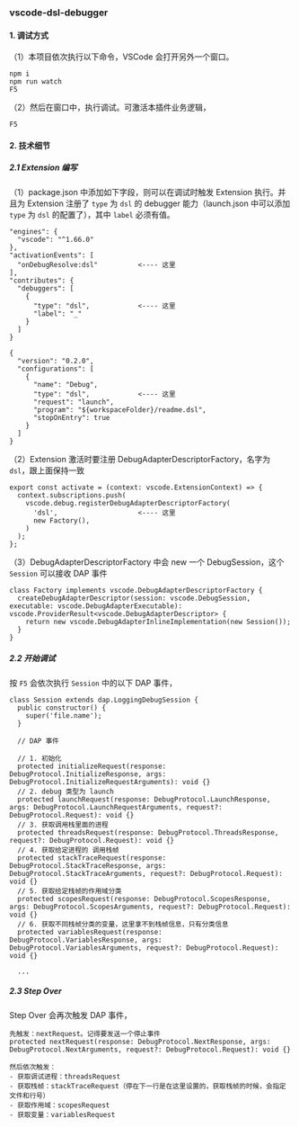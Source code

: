 ### vscode-dsl-debugger

#### 1. 调试方式

（1）本项目依次执行以下命令，VSCode 会打开另外一个窗口。
```
npm i
npm run watch
F5
```

（2）然后在窗口中，执行调试。可激活本插件业务逻辑，
```
F5
```

#### 2. 技术细节
##### 2.1 Extension 编写
（1）package.json 中添加如下字段，则可以在调试时触发 Extension 执行。并且为 Extension 注册了 `type` 为 `dsl` 的 debugger 能力（launch.json 中可以添加 `type` 为 `dsl` 的配置了），其中 `label` 必须有值。
```
"engines": {
  "vscode": "^1.66.0"
},
"activationEvents": [
  "onDebugResolve:dsl"          <---- 这里
],
"contributes": {
  "debuggers": [
    {
      "type": "dsl",            <---- 这里
      "label": "_"
    }
  ]
}
```

```
{
  "version": "0.2.0",
  "configurations": [
    {
      "name": "Debug",
      "type": "dsl",            <---- 这里
      "request": "launch",
      "program": "${workspaceFolder}/readme.dsl",
      "stopOnEntry": true
    }
  ]
}
```

（2）Extension 激活时要注册 DebugAdapterDescriptorFactory，名字为 `dsl`，跟上面保持一致
```
export const activate = (context: vscode.ExtensionContext) => {
  context.subscriptions.push(
    vscode.debug.registerDebugAdapterDescriptorFactory(
      'dsl',                    <---- 这里
      new Factory(),
    )
  );
};
```

（3）DebugAdapterDescriptorFactory 中会 new 一个 DebugSession，这个 `Session` 可以接收 DAP 事件
```
class Factory implements vscode.DebugAdapterDescriptorFactory {
  createDebugAdapterDescriptor(session: vscode.DebugSession, executable: vscode.DebugAdapterExecutable): vscode.ProviderResult<vscode.DebugAdapterDescriptor> {
    return new vscode.DebugAdapterInlineImplementation(new Session());
  }
}
```

##### 2.2 开始调试
按 `F5` 会依次执行 `Session` 中的以下 DAP 事件，
```
class Session extends dap.LoggingDebugSession {
  public constructor() {
    super('file.name');
  }

  // DAP 事件

  // 1. 初始化
  protected initializeRequest(response: DebugProtocol.InitializeResponse, args: DebugProtocol.InitializeRequestArguments): void {}
  // 2. debug 类型为 launch
  protected launchRequest(response: DebugProtocol.LaunchResponse, args: DebugProtocol.LaunchRequestArguments, request?: DebugProtocol.Request): void {}
  // 3. 获取调用栈里面的进程
  protected threadsRequest(response: DebugProtocol.ThreadsResponse, request?: DebugProtocol.Request): void {}
  // 4. 获取给定进程的 调用栈帧
  protected stackTraceRequest(response: DebugProtocol.StackTraceResponse, args: DebugProtocol.StackTraceArguments, request?: DebugProtocol.Request): void {}
  // 5. 获取给定栈帧的作用域分类
  protected scopesRequest(response: DebugProtocol.ScopesResponse, args: DebugProtocol.ScopesArguments, request?: DebugProtocol.Request): void {}
  // 6. 获取不同栈帧分类的变量，这里拿不到栈帧信息，只有分类信息
  protected variablesRequest(response: DebugProtocol.VariablesResponse, args: DebugProtocol.VariablesArguments, request?: DebugProtocol.Request): void {}

  ...
```

##### 2.3 Step Over
Step Over 会再次触发 DAP 事件，
```
先触发：nextRequest。记得要发送一个停止事件
protected nextRequest(response: DebugProtocol.NextResponse, args: DebugProtocol.NextArguments, request?: DebugProtocol.Request): void {}

然后依次触发：
- 获取调试进程：threadsRequest
- 获取栈帧：stackTraceRequest（停在下一行是在这里设置的，获取栈帧的时候，会指定文件和行号）
- 获取作用域：scopesRequest
- 获取变量：variablesRequest
```
